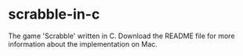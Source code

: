 # scrabble-in-c
The game 'Scrabble' written in C. Download the README file for more information about the implementation on Mac.
